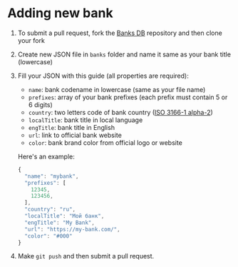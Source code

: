 # Adding new bank

1. To submit a pull request, fork the [Banks DB](https://github.com/Ramoona/banks-db) repository and then clone your fork
2. Create new JSON file in `banks` folder and name it same as your bank title (lowercase)
3. Fill your JSON with this guide (all properties are required):
    * `name`: bank codename in lowercase (same as your file name)
    * `prefixes`: array of your bank prefixes (each prefix must contain 5 or 6 digits)
    * `country`: two letters code of bank country ([ISO 3166-1 alpha-2](https://en.wikipedia.org/wiki/ISO_3166-1_alpha-2))
    * `localTitle`: bank title in local language
    * `engTitle`: bank title in English
    * `url`: link to official bank website
    * `color`: bank brand color from official logo or website

    Here's an example:

    ```js
    {
      "name": "mybank",
      "prefixes": [
        12345,
        123456,
      ],
      "country": "ru",
      "localTitle": "Мой банк",
      "engTitle": "My Bank",
      "url": "https://my-bank.com/",
      "color": "#000"
    }
    ```

4. Make `git push` and then submit a pull request.


